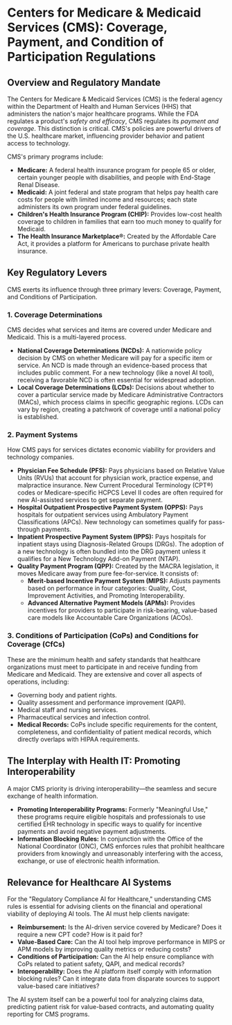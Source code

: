 # Centers for Medicare & Medicaid Services (CMS): Coverage, Payment, and Condition of Participation Regulations

## Overview and Regulatory Mandate

The Centers for Medicare & Medicaid Services (CMS) is the federal agency within the Department of Health and Human Services (HHS) that administers the nation's major healthcare programs. While the FDA regulates a product's *safety and efficacy*, CMS regulates its *payment and coverage*. This distinction is critical. CMS's policies are powerful drivers of the U.S. healthcare market, influencing provider behavior and patient access to technology.

CMS's primary programs include:
*   **Medicare:** A federal health insurance program for people 65 or older, certain younger people with disabilities, and people with End-Stage Renal Disease.
*   **Medicaid:** A joint federal and state program that helps pay health care costs for people with limited income and resources; each state administers its own program under federal guidelines.
*   **Children's Health Insurance Program (CHIP):** Provides low-cost health coverage to children in families that earn too much money to qualify for Medicaid.
*   **The Health Insurance Marketplace®:** Created by the Affordable Care Act, it provides a platform for Americans to purchase private health insurance.

## Key Regulatory Levers

CMS exerts its influence through three primary levers: Coverage, Payment, and Conditions of Participation.

### 1. Coverage Determinations

CMS decides what services and items are covered under Medicare and Medicaid. This is a multi-layered process.
*   **National Coverage Determinations (NCDs):** A nationwide policy decision by CMS on whether Medicare will pay for a specific item or service. An NCD is made through an evidence-based process that includes public comment. For a new technology (like a novel AI tool), receiving a favorable NCD is often essential for widespread adoption.
*   **Local Coverage Determinations (LCDs):** Decisions about whether to cover a particular service made by Medicare Administrative Contractors (MACs), which process claims in specific geographic regions. LCDs can vary by region, creating a patchwork of coverage until a national policy is established.

### 2. Payment Systems

How CMS pays for services dictates economic viability for providers and technology companies.
*   **Physician Fee Schedule (PFS):** Pays physicians based on Relative Value Units (RVUs) that account for physician work, practice expense, and malpractice insurance. New Current Procedural Terminology (CPT®) codes or Medicare-specific HCPCS Level II codes are often required for new AI-assisted services to get separate payment.
*   **Hospital Outpatient Prospective Payment System (OPPS):** Pays hospitals for outpatient services using Ambulatory Payment Classifications (APCs). New technology can sometimes qualify for pass-through payments.
*   **Inpatient Prospective Payment System (IPPS):** Pays hospitals for inpatient stays using Diagnosis-Related Groups (DRGs). The adoption of a new technology is often bundled into the DRG payment unless it qualifies for a New Technology Add-on Payment (NTAP).
*   **Quality Payment Program (QPP):** Created by the MACRA legislation, it moves Medicare away from pure fee-for-service. It consists of:
    *   **Merit-based Incentive Payment System (MIPS):** Adjusts payments based on performance in four categories: Quality, Cost, Improvement Activities, and Promoting Interoperability.
    *   **Advanced Alternative Payment Models (APMs):** Provides incentives for providers to participate in risk-bearing, value-based care models like Accountable Care Organizations (ACOs).

### 3. Conditions of Participation (CoPs) and Conditions for Coverage (CfCs)

These are the minimum health and safety standards that healthcare organizations must meet to participate in and receive funding from Medicare and Medicaid. They are extensive and cover all aspects of operations, including:
*   Governing body and patient rights.
*   Quality assessment and performance improvement (QAPI).
*   Medical staff and nursing services.
*   Pharmaceutical services and infection control.
*   **Medical Records:** CoPs include specific requirements for the content, completeness, and confidentiality of patient medical records, which directly overlaps with HIPAA requirements.

## The Interplay with Health IT: Promoting Interoperability

A major CMS priority is driving interoperability—the seamless and secure exchange of health information.
*   **Promoting Interoperability Programs:** Formerly "Meaningful Use," these programs require eligible hospitals and professionals to use certified EHR technology in specific ways to qualify for incentive payments and avoid negative payment adjustments.
*   **Information Blocking Rules:** In conjunction with the Office of the National Coordinator (ONC), CMS enforces rules that prohibit healthcare providers from knowingly and unreasonably interfering with the access, exchange, or use of electronic health information.

## Relevance for Healthcare AI Systems

For the "Regulatory Compliance AI for Healthcare," understanding CMS rules is essential for advising clients on the financial and operational viability of deploying AI tools. The AI must help clients navigate:
*   **Reimbursement:** Is the AI-driven service covered by Medicare? Does it require a new CPT code? How is it paid for?
*   **Value-Based Care:** Can the AI tool help improve performance in MIPS or APM models by improving quality metrics or reducing costs?
*   **Conditions of Participation:** Can the AI help ensure compliance with CoPs related to patient safety, QAPI, and medical records?
*   **Interoperability:** Does the AI platform itself comply with information blocking rules? Can it integrate data from disparate sources to support value-based care initiatives?

The AI system itself can be a powerful tool for analyzing claims data, predicting patient risk for value-based contracts, and automating quality reporting for CMS programs.